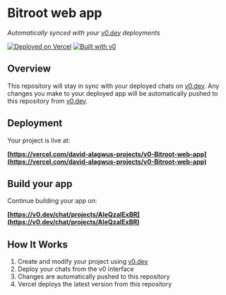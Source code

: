 # Bitroot web app

*Automatically synced with your [v0.dev](https://v0.dev) deployments*

[![Deployed on Vercel](https://img.shields.io/badge/Deployed%20on-Vercel-black?style=for-the-badge&logo=vercel)](https://vercel.com/david-alagwus-projects/v0-Bitroot-web-app)
[![Built with v0](https://img.shields.io/badge/Built%20with-v0.dev-black?style=for-the-badge)](https://v0.dev/chat/projects/AIeQzaIExBR)

## Overview

This repository will stay in sync with your deployed chats on [v0.dev](https://v0.dev).
Any changes you make to your deployed app will be automatically pushed to this repository from [v0.dev](https://v0.dev).

## Deployment

Your project is live at:

**[https://vercel.com/david-alagwus-projects/v0-Bitroot-web-app](https://vercel.com/david-alagwus-projects/v0-Bitroot-web-app)**

## Build your app

Continue building your app on:

**[https://v0.dev/chat/projects/AIeQzaIExBR](https://v0.dev/chat/projects/AIeQzaIExBR)**

## How It Works

1. Create and modify your project using [v0.dev](https://v0.dev)
2. Deploy your chats from the v0 interface
3. Changes are automatically pushed to this repository
4. Vercel deploys the latest version from this repository